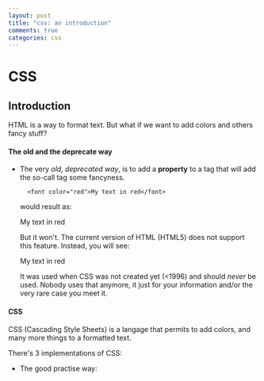 ```yaml
---
layout: post
title: "css: an introduction"
comments: true
categories: css
---
```


CSS
====

Introduction
----

HTML is a way to format text.
But what if we want to add colors and others fancy stuff?


#### The old and the deprecate way

  + The very _old, deprecated way_, is to add a __property__ to a tag 
    that will add the so-call tag some fancyness.

    ```
      <font color="red">My text in red</font>
    ```

    would result as:

    <p style:"color:red">My text in red</p>

    But it won't. The current version of HTML (HTML5) does not support this
    feature. Instead, you will see:

    <p style:"color:red">My text in red</p>

    It was used when CSS was not created yet (<1996) and should _never_ be used.
    Nobody uses that anymore, it just for your information and/or the very rare case
    you meet it.

#### CSS

CSS (Cascading Style Sheets) is a langage that permits to add colors, and many more
things to a formatted text.

There's 3 implementations of CSS:

  + The good practise way:



